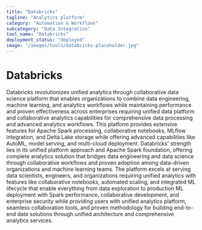 ```yaml
---
title: "Databricks"
tagline: "Analytics platform"
category: "Automation & Workflows"
subcategory: "Data Integration"
tool_name: "Databricks"
deployment_status: "deployed"
image: "/images/tools/databricks-placeholder.jpg"
---
```


# Databricks

Databricks revolutionizes unified analytics through collaborative data science platform that enables organizations to combine data engineering, machine learning, and analytics workflows while maintaining performance and proven effectiveness across enterprises requiring unified data platform and collaborative analytics capabilities for comprehensive data processing and advanced analytics workflows. This platform provides extensive features for Apache Spark processing, collaborative notebooks, MLflow integration, and Delta Lake storage while offering advanced capabilities like AutoML, model serving, and multi-cloud deployment. Databricks' strength lies in its unified platform approach and Apache Spark foundation, offering complete analytics solution that bridges data engineering and data science through collaborative workflows and proven adoption among data-driven organizations and machine learning teams. The platform excels at serving data scientists, engineers, and organizations requiring unified analytics with features like collaborative notebooks, automated scaling, and integrated ML lifecycle that enable everything from data exploration to production ML deployment with Spark performance, collaborative development, and enterprise security while providing users with unified analytics platform, seamless collaboration tools, and proven methodology for building end-to-end data solutions through unified architecture and comprehensive analytics services.